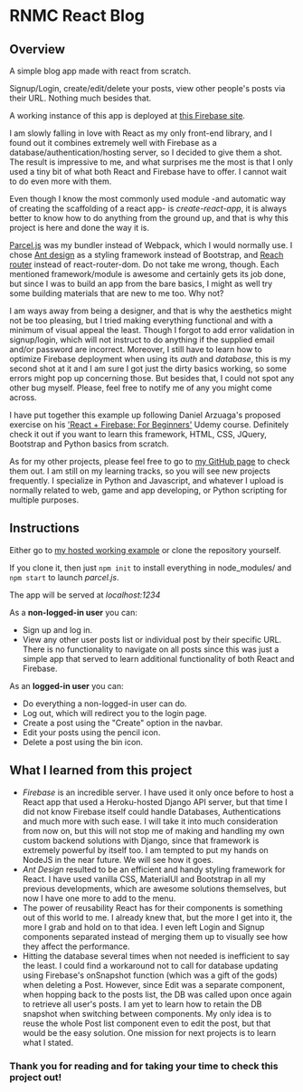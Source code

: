 RNMC React Blog
========================================

Overview
----------------------------------------

A simple blog app made with react from scratch.

Signup/Login, create/edit/delete your posts, view other people's posts via their URL. Nothing much besides that.

A working instance of this app is deployed at [this Firebase site](https://rnmcreactblog.web.app/).

I am slowly falling in love with React as my only front-end library, and I found out it combines extremely well with Firebase as a database/authentication/hosting server, so I decided to give them a shot. The result is impressive to me, and what surprises me the most is that I only used a tiny bit of what both React and Firebase have to offer. I cannot wait to do even more with them.

Even though I know the most commonly used module -and automatic way of creating the scaffolding of a react app- is *create-react-app*, it is always better to know how to do anything from the ground up, and that is why this project is here and done the way it is.

[Parcel.js](https://parceljs.org/) was my bundler instead of Webpack, which I would normally use. I chose [Ant design](https://ant.design/) as a styling framework instead of Bootstrap, and [Reach router](https://reach.tech/router) instead of react-router-dom. Do not take me wrong, though. Each mentioned framework/module is awesome and certainly gets its job done, but since I was to build an app from the bare basics, I might as well try some building materials that are new to me too. Why not?

I am ways away from being a designer, and that is why the aesthetics might not be too pleasing, but I tried making everything functional and with a minimum of visual appeal the least. Though I forgot to add error validation in signup/login, which will not instruct to do anything if the supplied email and/or password are incorrect. Moreover, I still have to learn how to optimize Firebase deployment when using its *auth* and *database*, this is my second shot at it and I am sure I got just the dirty basics working, so some errors might pop up concerning those. But besides that, I could not spot any other bug myself. Please, feel free to notify me of any you might come across.

I have put together this example up following Daniel Arzuaga's proposed exercise on his ['React + Firebase: For Beginners'](https://www.udemy.com/course/new-react-firebase-real-time-serverless-apps/) Udemy course. Definitely check it out if you want to learn this framework, HTML, CSS, JQuery, Bootstrap and Python basics from scratch.

As for my other projects, please feel free to go to [my GitHub page](https://github.com/RenzoMurinaCadierno) to check them out. I am still on my learning tracks, so you will see new projects frequently. I specialize in Python and Javascript, and whatever I upload is normally related to web, game and app developing, or Python scripting for multiple purposes.

Instructions
------------------------------------------

Either go to [my hosted working example](https://rnmcreactblog.web.app/) or clone the repository yourself.

If you clone it, then just `npm init` to install everything in node_modules/ and `npm start` to launch *parcel.js*.

The app will be served at *localhost:1234*

As a **non-logged-in user** you can:

- Sign up and log in.
- View any other user posts list or individual post by their specific URL. There is no functionality to navigate on all posts since this was just a simple app that served to learn additional functionality of both React and Firebase.

As an **logged-in user** you can:

- Do everything a non-logged-in user can do.
- Log out, which will redirect you to the login page.
- Create a post using the "Create" option in the navbar.
- Edit your posts using the pencil icon.
- Delete a post using the bin icon.

What I learned from this project
------------------------------------------
- *Firebase* is an incredible server. I have used it only once before to host a React app that used a Heroku-hosted Django API server, but that time I did not know Firebase itself could handle Databases, Authentications and much more with such ease. I will take it into much consideration from now on, but this will not stop me of making and handling my own custom backend solutions with Django, since that framework is extremely powerful by itself too. I am tempted to put my hands on NodeJS in the near future. We will see how it goes.
- *Ant Design* resulted to be an efficient and handy styling framework for React. I have used vanilla CSS, MaterialUI and Bootstrap in all my previous developments, which are awesome solutions themselves, but now I have one more to add to the menu.
- The power of reusability React has for their components is something out of this world to me. I already knew that, but the more I get into it, the more I grab and hold on to that idea. I even left Login and Signup components separated instead of merging them up to visually see how they affect the performance.
- Hitting the database several times when not needed is inefficient to say the least. I could find a workaround not to call for database updating using Firebase's onSnapshot function (which was a gift of the gods) when deleting a Post. However, since Edit was a separate component, when hopping back to the posts list, the DB was called upon once again to retrieve all user's posts. I am yet to learn how to retain the DB snapshot when switching between components. My only idea is to reuse the whole Post list component even to edit the post, but that would be the easy solution. One mission for next projects is to learn what I stated.

### Thank you for reading and for taking your time to check this project out!